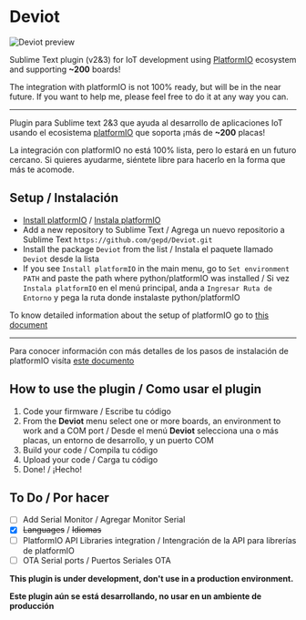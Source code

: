 # Deviot
![Deviot preview](https://github.com/gepd/Deviot/blob/master/Docs/images/deviot.gif?raw=true)

Sublime Text plugin (v2&3) for IoT development using [PlatformIO](http://platformio.org/) ecosystem and supporting **~200** boards!

The integration with platformIO is not 100% ready, but will be in the near future. 
If you want to help me, please feel free to do it at any way you can.

---
Plugin para Sublime text 2&3 que ayuda al desarrollo de aplicaciones IoT usando el ecosistema [platformIO](http://platformio.org/) que soporta ¡más de **~200** placas!

La integración con platformIO no está 100% lista, pero lo estará en un futuro cercano.
Si quieres ayudarme, siéntete libre para hacerlo en la forma que más te acomode.

## Setup / Instalación

* [Install platformIO](https://github.com/gepd/Deviot/blob/master/Docs/setup.md) / [Instala platformIO](https://github.com/gepd/Deviot/blob/master/Docs/setup.md)
* Add a new repository to Sublime Text / Agrega un nuevo repositorio a Sublime Text `https://github.com/gepd/Deviot.git`
* Install the package `Deviot` from the list / Instala el paquete llamado `Deviot` desde la lista
* If you see `Install platformIO` in the main menu, go to `Set environment PATH` and paste the path where python/platformIO was installed / Si vez `Instala platformIO` en el menú principal, anda a `Ingresar Ruta de Entorno` y pega la ruta donde instalaste python/platformIO

To know detailed information about the setup of platformIO go to [this document](https://github.com/gepd/Deviot/blob/master/Docs/setup.md)

---
Para conocer información con más detalles de los pasos de instalación de platformIO visíta [este documento](https://github.com/gepd/Deviot/blob/master/Docs/setup.md)

## How to use the plugin / Como usar el plugin
1. Code your firmware / Escribe tu código
2. From the **Deviot** menu select one or more boards, an environment to work and a COM port / Desde el menú **Deviot** selecciona una o más placas, un entorno de desarrollo, y un puerto COM
3. Build your code / Compila tu código
4. Upload your code / Carga tu código
5. Done! / ¡Hecho!

## To Do / Por hacer
- [ ] Add Serial Monitor / Agregar Monitor Serial
- [x] <del>Languages</del> / <del>Idiomas</del> 
- [ ] PlatformIO API Libraries integration / Intengración de la API para librerías de platformIO
- [ ] OTA Serial ports / Puertos Seriales OTA

**This plugin is under development, don't use in a production environment.**

**Este plugin aún se está desarrollando, no usar en un ambiente de producción**

